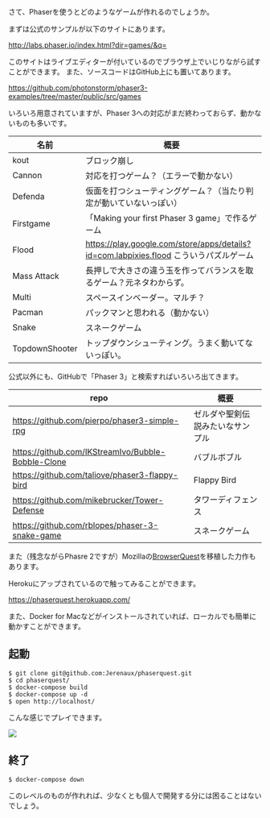 さて、Phaserを使うとどのようなゲームが作れるのでしょうか。

まずは公式のサンプルが以下のサイトにあります。

<http://labs.phaser.io/index.html?dir=games/&q=>

このサイトはライブエディターが付いているのでブラウザ上でいじりながら試すことができます。
また、ソースコードはGitHub上にも置いてあります。

<https://github.com/photonstorm/phaser3-examples/tree/master/public/src/games>

いろいろ用意されていますが、Phaser 3への対応がまだ終わっておらず、動かないものも多いです。

名前 | 概要
--- | ---
kout | ブロック崩し
Cannon | 対応を打つゲーム？（エラーで動かない）
Defenda | 仮面を打つシューティングゲーム？（当たり判定が動いていないっぽい）
Firstgame | 「Making your first Phaser 3 game」で作るゲーム
Flood | https://play.google.com/store/apps/details?id=com.labpixies.flood こういうパズルゲーム
Mass Attack | 長押しで大きさの違う玉を作ってバランスを取るゲーム？元ネタわからず。
Multi | スペースインベーダー。マルチ？
Pacman | パックマンと思われる（動かない）
Snake | スネークゲーム
TopdownShooter | トップダウンシューティング。うまく動いてないっぽい。

公式以外にも、GitHubで「Phaser 3」と検索すればいろいろ出てきます。

repo | 概要
--- | ---
<https://github.com/pierpo/phaser3-simple-rpg> | ゼルダや聖剣伝説みたいなサンプル
<https://github.com/IKStreamIvo/Bubble-Bobble-Clone> | バブルボブル
<https://github.com/taliove/phaser3-flappy-bird> | Flappy Bird
<https://github.com/mikebrucker/Tower-Defense> | タワーディフェンス
<https://github.com/rblopes/phaser-3-snake-game> | スネークゲーム

また（残念ながらPhasre 2ですが）Mozillaの[BrowserQuest](https://github.com/mozilla/BrowserQuest)を移植した力作もあります。

Herokuにアップされているので触ってみることができます。

<https://phaserquest.herokuapp.com/>

また、Docker for Macなどがインストールされていれば、ローカルでも簡単に動かすことができます。

## 起動

```
$ git clone git@github.com:Jerenaux/phaserquest.git
$ cd phaserquest/
$ docker-compose build
$ docker-compose up -d
$ open http://localhost/
```

こんな感じでプレイできます。

![](phaserquest.gif)

## 終了

```
$ docker-compose down
```

このレベルのものが作れれば、少なくとも個人で開発する分には困ることはないでしょう。
